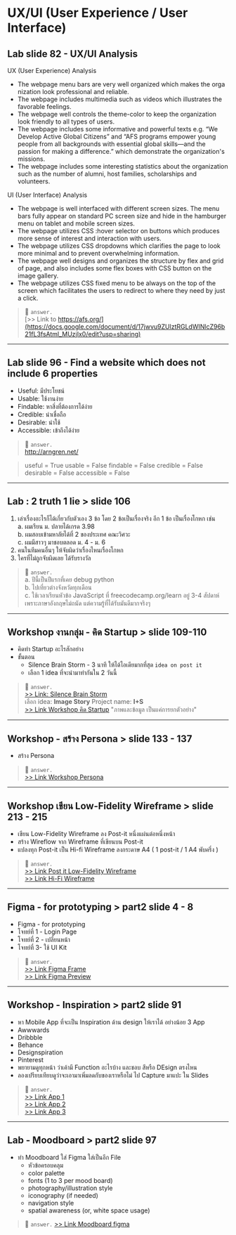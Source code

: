 # UX/UI (User Experience / User Interface)

## Lab slide 82 - UX/UI Analysis 

UX (User Experience) Analysis
+ The webpage menu bars are very well organized which makes the orga
nization look professional and reliable.
+ The webpage includes multimedia such as videos which illustrates the favorable feelings.
+ The webpage well controls the theme-color to keep the organization look friendly to all types of users.
+ The webpage includes some informative and powerful texts e.g. “We Develop Active Global Citizens” and “AFS programs empower young people from all backgrounds with essential global skills—and the passion for making a difference.” which demonstrate the organization's missions.
+ The webpage includes some interesting statistics about the organization such as the number of alumni, host families, scholarships and volunteers.

UI (User Interface) Analysis
+ The webpage is well interfaced with different screen sizes. The menu bars fully appear on standard PC screen size and hide in the hamburger menu on tablet and mobile screen sizes. 
+ The webpage utilizes CSS :hover selector on buttons which produces more sense of interest and interaction with users.
+ The webpage utilizes CSS dropdowns which clarifies the page to look more minimal and to prevent overwhelming information.
+ The webpage well designs  and organizes the structure by flex and grid of page, and also includes some flex boxes with CSS button on the image gallery. 
+ The webpage utilizes CSS fixed menu to be always on the top of the screen which facilitates the users to redirect to where they need by just a click.

> 📙 `answer.`  
> [>> Link to https://afs.org/](https://docs.google.com/document/d/17jwvu9ZUlztRGLdWINlcZ96b21fL3fsAtml_MUzjIx0/edit?usp=sharing)

---

## Lab slide 96 - Find a website which does not include 6 properties

+ Useful: มีประโยชน์
+ Usable: ใช้งานง่าย
+ Findable: หาสิ่งที่ต้องการได้ง่าย
+ Credible: น่าเชื่อถือ
+ Desirable: น่าใช้
+ Accessible: เข้าถึงได้ง่าย  

> 📙 `answer.`  
> <http://arngren.net/>  

> useful = True 
> usable = False
> findable = False
> credible = False
> desirable = False
> accessible = False
---

## Lab : 2 truth 1 lie > slide 106  
1. เล่าเรื่องอะไรก็ได้เกี่ยวกับตัวเอง 3 ข้อ โดย 2 ข้อเป็นเรื่องจริง อีก 1 ข้อ เป็นเรื่องโกหก เช่น  
    a. ผมเรียน ม. ปลายได้เกรด 3.98  
    b. ผมสอบเข้ามหาลัยได้ที่ 2 ของประเทศ คณะวิศวะ  
    c. ผมมีสาวๆ มาชอบตลอด ม. 4 - ม. 6  
2. คนในทีมคนอื่นๆ ให้จับผิดว่าเรื่องไหนเรื่องโกหก  
3. ใครที่ไม่ถูกจับผิดเลย ได้รับรางวัล  
> 📙 `answer.`  
> a. ปีนี้เป็นปีแรกที่เคย debug python  
> b. ไปเที่ยวต่างจังหวัดทุกเดือน  
> c. ใช้เวลาเรียนหัวข้อ JavaScript ที่ freecodecamp.org/learn อยู่ 3-4 สัปดาห์ เพราะภาษาอังกฤษไม่ถนัด แต่ความรู้ที่ได้รับมันดีมากจริงๆ  

---

## Workshop งานกลุ่ม - คิด Startup > slide 109-110
+ คิดทำ Startup อะไรสักอย่าง
+ ขั้นตอน 
    + Silence Brain Storm - 3 นาที ให้ได้ไอเดียมากที่สุด `idea on post it`
    + เลือก 1 idea ที่จะนำมาทำกันใน 2 วันนี้ 
> 📙 `answer.`  
> [>> Link: Silence Brain Storm](https://miro.com/app/board/o9J_ksUP5jQ=/)  
> เลือก idea: **Image Story** Project name: **I+S**  
> [>> Link Workshop คิด Startup](https://atofinal.github.io/homeworkhtml/Startup%20Project/index.html) "ภาพและข้อมูล เป็นแค่การยกตัวอย่าง"   

---

## Workshop - สร้าง Persona > slide 133 - 137  
+ สร้าง Persona  
> 📙 `answer.`  
> [>> Link Workshop Persona](https://docs.google.com/presentation/d/1AjUTaO6H611P6yJMfloAqZbWaBYg0ON7rXP_upYlfjk/edit#slide=id.p)  

--- 

## Workshop เขียน Low-Fidelity Wireframe > slide 213 - 215   
+ เขียน Low-Fidelity Wireframe ลง Post-it หนึ่งแผ่นต่อหนึ่งหน้า  
+ สร้าง Wireflow จาก Wireframe ที่เขียนบน Post-it  
+ แปลงทุก Post-it เป็น Hi-fi Wireframe ลงกระดาษ A4 ( 1 post-it / 1 A4 พับครึ่ง )  
> 📙 `answer.`  
> [>> Link Post it Low-Fidelity Wireframe](https://miro.com/app/board/o9J_krrgft0=/)  
> [>> Link Hi-Fi Wireframe](https://www.draw.io/?title=Hi-fi%20Wireframe#R7V1tc5s4EP41%2BdgMAszLxyY9t51p524unbub%2B9IhNraZYOQSkjj3608YcIxXIEiQtNhxpxNbBgzP7urZlVarC%2Bt6vf2cBpvVdzoP4wvTmG8vrE8XpkkMy2V%2F8pbnosVx7KJhmUbz8qCXhpvov7A6s2x9iObhfe3AjNI4izb1xhlNknCW1dqCNKVP9cMWNK7%2F6iZYhqDhZhbEsPXvaJ6tilbPdF%2Fav4TRclX9MnH84pt1UB1cPsn9KpjTp4Mm67cL6zqlNCverbfXYZyDV%2BFSnDdt%2BHZ%2FY2mYZF1OcGj66a%2Ffb67NX%2F%2FMvkwff2z%2Bvfv6wSpv7jGIH8onjtY5JOx%2BM5o%2Bl7eePVd4ZOGW%2FdrVKlvHrIGwt%2FdZSu%2FCaxrTlLUkNGFHXi2iOD5qCuJombCPM3a%2FIWu%2FegzTLGJIfyy%2FWEfzef4zV0%2BrKAtvNsEs%2F80nplesLaUPyTzMH8Vgn8qbZhcIt41wkD3ITDtDug6z%2FHmM8gSnfPLn%2BsenFyGTSgdXBwKupBmUerXcX%2FgFevamRL%2BPJAiQBAB%2FyVDYND57aQLBbXW40RcT266DskfgABVrwkNlIgsWAhVUAiwtEoFgicCwZWFhiqGomwnPkA4s99BIL0xrMcn%2FAYtm3zi7V34GTbKD9uLV1R5b5IsIZIsDshPnfd4te7PMdk9bNORo7BSsAsT59UCLAyzDcBeLxWFTce4XdpvV%2Bez%2BikvUL8uaD35qvP1vL3nvHYZL33In9V4IdkK2dVkdpKRzngCl%2BDNI7i7PTTrO5NIx0QnHAcL5OD870RCLXOITjQtE83caZQzF85OPN0HZs3lAQt%2FoMkrOTTymP7m0CD4DIkP7fK9HsMkdfq47ZMJQgUjDygZY%2Fci1dhcCZPnDIUNuW1ezlkjU5ABJXGlAwm4bQKc45qouPxFi5XGg8qQhBR3DcvhkwLhsHoTeYsaNy2ZeeLt4W7%2Fo8gEXIOpIQxR6c5qttwmhfioojyEggyM11v1nbdbqj95aPVzWWqkKImttQAiJtZqQMJBYq4mMWk1IBCMz1kLWiIwVunWajbUJISzGCql1ZCrY0%2Ba7MrQ8FYUMjTt2O0aQN2agVGctJe5gr6lV3iziPnhVM4toIRpGEbtwqsGBU17f6JI1fMU6DJjPmpWpIsSWIo3yMkfWbUFFdjiisqRJCo5wfV4HUdyiy6QDIalC82h41eN0C7yBLnl9JXTGpwykW0rvxokoqcaj9EEKvfZvUdLmMWGGk%2BMOKYYTuuzZ024CbaSI%2BroR9Xn5HYr9I6vOKjaHVhRnWdlKks9aBIIoAcge2lfEkGZlY8tls6EdFqlRKB3O4YHHne9kQ0fzLUlvIIOuzJ7i5bs1pMadl1rgTLSyob98iplWIpNFmWllQ8f7ZFOtRAJCmmplQ2f%2BNHOtBPLBmmtldxg6VTRI2OQUo8m1cjoEDP2c5MEi0ibssGZbOR3ijWLaqQZYHNyG8VUwu1vucD4MMHYvdkh51qdovWR3FkfMy5rO4mjzM0iz3MGKkiBh4jCnf0Thz%2BsVa%2F1JTG%2FL%2Fl9ukqVKoRxFxMSA41hKJ59dfPFwdXlbqL%2BmoXJM2mleMFOGCi%2BYVXFB%2FsWH%2B51ifWQHEGOzLXz%2Fo7ghZWFC14jg1b2N0UaTgFBfbwJuhxBcqeBgjDfE7PYRsgDA4%2BnvSejNbd5oiGfeWrvRkOEhP%2Bp1DiTAY1F5EoDx1CCz3UIZSEOUM6XjK0UURkGPNJOt0tLg3DsduvoIt4NvgoMHiaGbCN13Iuyo9CYuInTPgAgbIEdChO4IibAdUd1E6I6NCNvh1E%2BE%2BlZZ9CVCzuCQYiKESZzvRNisVHiIsOq0TpkI29NVdBOhB8ed0BNhO6K6idCDEQxuImyHUzsRekrypwYhQo7qqSVCT5hF8U6EB0qFiAjlLOvGRIRNkGMhQknLwCX23AJEtRMhzD5ATYQCOPUT4Wgiwv2F9RHhe0TYUemRRYRVD3XKRIg7IvTHFxEKENVNhP7IIkIBnNqJkHDKqkhgwn6VixGsqfH1lfooRdLOI0qXe%2FjQn3%2BjwSFYVOOLC3woRplXuK1wje43QcKvX9ynLnH9Kkfyw5G2DMRssFfVQ5c3awwvc9zreXwYrJxmAWOBeHCuq%2FEhgeJdV3NoRwTam2G40%2BlUpgxxrr%2FZ5x%2BdwwIckYSQLsAhBgymTnMFjkBAWFfgEAPGZm9zE18PYaMPjWYNDjF480uaIwyshXoNOVM6Kmt%2FFuJuhPwDZ5hXbeleA1%2Ft3q6YIak4SAx9pbf7mrT%2Bcr7G6OszlvLGbNPoKjJ2xgyLTWvcwkxk09iK%2FhICPfSxmbRgpxH9Js3ZU0S3SXfFDI1Jwyy40ampoGc4XpKtuzQw4Wzvol1t%2B2GovTgwOYH9SgSYW6%2FqKSRqLb6YqB%2BCpCNfSVRaGBOdttKSSbfyFxK1FkZW49Jak1MJV63WmtCTBdgpLjTqcnpDtRPUpALhpPIASJMYNOLcvBj9PRNgmEyARqnjTgUgJvSjTzMXQCQgnMkAhLtFlLj2aqneB01NSdVP5WPkadUJTddBDLOqd%2FkHYyrFKj8tQWjvOPMSOPtoDbqh%2FUuSwxlvai9SDawJEZwtwU4zIUIkIbQZEZw9yN7mMHfCsFdY4XFKLynf%2BhnGFXjHCHrtnuVxMtnVDgZwSvU%2FbGIazLUr4jFUnN1F1Ab9nCrcWZTFAy8uaQpsqq42DhfZMADvF5e0KCNRDDGkrPuMlldWDfExl2V0Iwl4ziofLvC%2BPOAhE13HYZC2AN9zJ6IuwPdbUNWr%2B%2FA5K9N427tJ1G2YbHETPA64e1aX1ZaW5fu7UKmZ5Y6ENN29hpHJXoHlC4V9TGkey%2By%2F%2B8zAW32n8zA%2F4n8%3D)   

---

## Figma - for prototyping > part2 slide 4 - 8  
+ Figma - for prototyping  
+ โจทย์ที่ 1 - Login Page  
+ โจทย์ที่ 2 - เปลี่ยนหน้า  
+ โจทย์ที่ 3- ใช้ UI Kit  
> 📙 `answer.`  
> [>> Link Figma Frame](https://www.figma.com/file/sFmW2eaQe379GmqaNxz7U5/figma-prototyping?node-id=0%3A1)   
> [>> Link Figma Preview](https://www.figma.com/proto/sFmW2eaQe379GmqaNxz7U5/figma-prototyping?node-id=1%3A4&scaling=contain)  

---

## Workshop - Inspiration > part2 slide 91   
+ หา Mobile App ที่จะเป็น Inspiration ด้าน design ให้เราได้ อย่างน้อย 3 App
+ Awwwards
+ Dribbble
+ Behance
+ Designspiration
+ Pinterest
+ พยายามดูทุกหน้า ว่าเค้ามี Function อะไรบ้าง และชอบ สีหรือ DEsign ตรงไหน
+ ลองเปรียบเทียบดูว่าจะเอามาเพิ่มลดกับของเราหรือไม่ ไป Capture มาแปะ ใน Slides
> 📙 `answer.`  
> [>> Link App 1](https://www.awwwards.com/sites/listening-together)  
> [>> Link App 2](https://www.behance.net/gallery/90966919/Veggie-Shop-App?tracking_source=curated_galleries_interaction)  
> [>> Link App 3](https://www.pinterest.com/pin/345158758943587914/)  

---

## Lab - Moodboard > part2 slide 97     
+ ทำ Moodboard ใส่ Figma ใส่เป็นอีก File
    + หัวข้อครอบคลุม
    + color palette
    + fonts (1 to 3 per mood board)
    + photography/illustration style
    + iconography (if needed)
    + navigation style
    + spatial awareness (or, white space usage)  
> 📙 `answer.` 
> [>> Link Moodboard figma](https://www.figma.com/proto/4y9mLUHSSG05rUmj9Hx1Q9/Moodboard?node-id=1%3A2&scaling=min-zoom)   